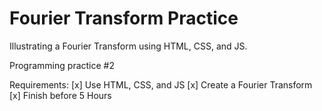# Fourier Transform Practice
Illustrating a Fourier Transform using HTML, CSS, and JS. 

Programming practice #2

Requirements:
[x] Use HTML, CSS, and JS
[x] Create a Fourier Transform
[x] Finish before 5 Hours
